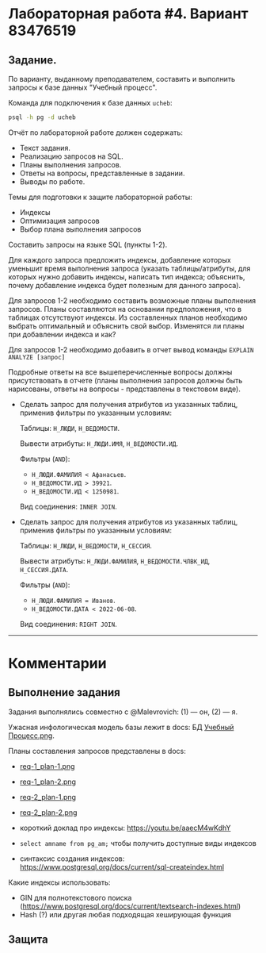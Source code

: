 # Лабораторная работа #4. Вариант 83476519

## Задание.

По варианту, выданному преподавателем, составить и выполнить запросы к базе
данных "Учебный процесс".

Команда для подключения к базе данных `ucheb`:

```bash
psql -h pg -d ucheb 
```

Отчёт по лабораторной работе должен содержать:

- Текст задания.
- Реализацию запросов на SQL.
- Планы выполнения запросов.
- Ответы на вопросы, представленные в задании.
- Выводы по работе.

Темы для подготовки к защите лабораторной работы:

- Индексы
- Оптимизация запросов
- Выбор плана выполнения запросов

Составить запросы на языке SQL (пункты 1-2).

Для каждого запроса предложить индексы, добавление которых уменьшит время
выполнения запроса (указать таблицы/атрибуты, для которых нужно добавить
индексы, написать тип индекса; объяснить, почему добавление индекса будет
полезным для данного запроса).

Для запросов 1-2 необходимо составить возможные планы выполнения запросов.
Планы составляются на основании предположения, что в таблицах отсутствуют
индексы. Из составленных планов необходимо выбрать оптимальный и объяснить свой
выбор. Изменятся ли планы при добавлении индекса и как?

Для запросов 1-2 необходимо добавить в отчет вывод команды 
`EXPLAIN ANALYZE [запрос]`

Подробные ответы на все вышеперечисленные вопросы должны присутствовать в
отчете (планы выполнения запросов должны быть нарисованы, ответы на вопросы -
представлены в текстовом виде).

- Сделать запрос для получения атрибутов из указанных таблиц, применив фильтры
  по указанным условиям: 

  Таблицы: `Н_ЛЮДИ`, `Н_ВЕДОМОСТИ`. 

  Вывести атрибуты: `Н_ЛЮДИ.ИМЯ`, `Н_ВЕДОМОСТИ.ИД`. 

  Фильтры (`AND`):
    - `Н_ЛЮДИ.ФАМИЛИЯ < Афанасьев`.
    - `Н_ВЕДОМОСТИ.ИД > 39921`.
    - `Н_ВЕДОМОСТИ.ИД < 1250981`. 

  Вид соединения: `INNER JOIN`.

- Сделать запрос для получения атрибутов из указанных таблиц, применив фильтры
  по указанным условиям: 

  Таблицы: `Н_ЛЮДИ`, `Н_ВЕДОМОСТИ`, `Н_СЕССИЯ`. 

  Вывести атрибуты: `Н_ЛЮДИ.ФАМИЛИЯ`, `Н_ВЕДОМОСТИ.ЧЛВК_ИД`, `Н_СЕССИЯ.ДАТА`. 

  Фильтры (`AND`):
    - `Н_ЛЮДИ.ФАМИЛИЯ = Иванов`.
    - `Н_ВЕДОМОСТИ.ДАТА < 2022-06-08`. 

  Вид соединения: `RIGHT JOIN`.

- - -

# Комментарии

## Выполнение задания

Задания выполнялись совместно с @Malevrovich: (1) — он, (2) — я.

Ужасная инфологическая модель базы лежит в docs: БД [Учебный Процесс.png](../docs/DB-study-process.png).

Планы составления запросов представлены в docs:

- [req-1_plan-1.png](../docs/req-1_plan-1.png)
- [req-1_plan-2.png](../docs/req-1_plan-2.png)
- [req-2_plan-1.png](../docs/req-2_plan-1.png)
- [req-2_plan-2.png](../docs/req-2_plan-2.png)

- короткий доклад про индексы: https://youtu.be/aaecM4wKdhY
- `select amname from pg_am;` чтобы получить доступные виды индексов
- синтаксис создания индексов: https://www.postgresql.org/docs/current/sql-createindex.html

Какие индексы использовать:

- GIN для полнотекстового поиска (https://www.postgresql.org/docs/current/textsearch-indexes.html)
- Hash (?) или другая любая подходящая хеширующая функция

## Защита

